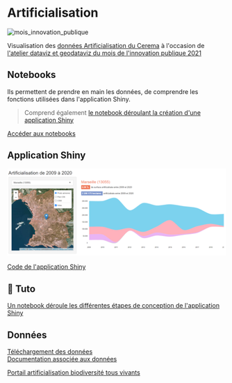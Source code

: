 # Artificialisation

![mois_innovation_publique](https://www.ssi.gouv.fr/uploads/2020/11/mois-de-linnovation-publique.png)

Visualisation des [données Artificialisation du Cerema](https://artificialisation.biodiversitetousvivants.fr/les-donnees-au-1er-janvier-2020) à l'occasion de [l'atelier dataviz et geodataviz du mois de l'innovation publique 2021](https://www.modernisation.gouv.fr/mois-de-linnovation-publique/le-mois-du-numerique-au-cerema-le-numerique-au-service-de-lexpertise)

## Notebooks
Ils permettent de prendre en main les données, de comprendre les fonctions utilisées dans l'application Shiny.

> Comprend également [le notebook déroulant la création d'une application Shiny](notebook/8-notebook-shiny.Rmd)

[Accéder aux notebooks](NOTEBOOK.md)

## Application Shiny
![](https://raw.githubusercontent.com/datagistips/shiny-artif-app/master/thumbnail.png)

[Code de l'application Shiny](https://github.com/datagistips/shiny-artif-app/)

## 📢 Tuto
[Un notebook déroule les différentes étapes de conception de l'application Shiny](notebook/8-notebook-shiny.Rmd)

## Données
[Téléchargement des données](https://cerema.app.box.com/v/pnb-action7-indicateurs-ff)  
[Documentation associée aux données](https://artificialisation.biodiversitetousvivants.fr/sites/artificialisation/files/fichiers/2020/03/description%20indicateurs.pdf)  

[Portail artificialisation biodiversité tous vivants](https://artificialisation.biodiversitetousvivants.fr/)
